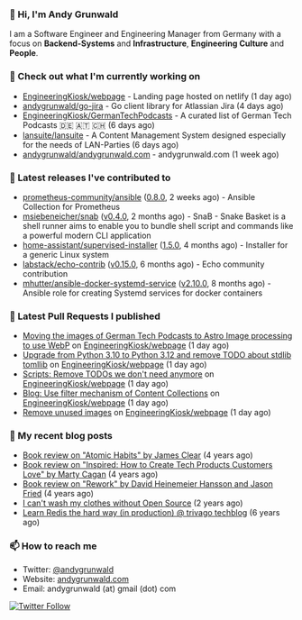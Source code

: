 ### 👋 Hi, I'm Andy Grunwald

I am a Software Engineer and Engineering Manager from Germany with a focus on **Backend-Systems** and **Infrastructure**, **Engineering Culture** and **People**.

### 👷 Check out what I'm currently working on


- [EngineeringKiosk/webpage](https://github.com/EngineeringKiosk/webpage) - Landing page hosted on netlify (1 day ago)
- [andygrunwald/go-jira](https://github.com/andygrunwald/go-jira) - Go client library for Atlassian Jira (4 days ago)
- [EngineeringKiosk/GermanTechPodcasts](https://github.com/EngineeringKiosk/GermanTechPodcasts) - A curated list of German Tech Podcasts 🇩🇪 🇦🇹 🇨🇭 (6 days ago)
- [lansuite/lansuite](https://github.com/lansuite/lansuite) - A Content Management System designed especially for the needs of LAN-Parties (6 days ago)
- [andygrunwald/andygrunwald.com](https://github.com/andygrunwald/andygrunwald.com) - andygrunwald.com (1 week ago)

### 🔭 Latest releases I've contributed to


- [prometheus-community/ansible](https://github.com/prometheus-community/ansible) ([0.8.0](https://github.com/prometheus-community/ansible/releases/tag/0.8.0), 2 weeks ago) - Ansible Collection for Prometheus
- [msiebeneicher/snab](https://github.com/msiebeneicher/snab) ([v0.4.0](https://github.com/msiebeneicher/snab/releases/tag/v0.4.0), 2 months ago) - SnaB - Snake Basket is a shell runner aims to enable you to bundle shell script and commands like a powerful modern CLI application
- [home-assistant/supervised-installer](https://github.com/home-assistant/supervised-installer) ([1.5.0](https://github.com/home-assistant/supervised-installer/releases/tag/1.5.0), 4 months ago) - Installer for a generic Linux system
- [labstack/echo-contrib](https://github.com/labstack/echo-contrib) ([v0.15.0](https://github.com/labstack/echo-contrib/releases/tag/v0.15.0), 6 months ago) - Echo community contribution
- [mhutter/ansible-docker-systemd-service](https://github.com/mhutter/ansible-docker-systemd-service) ([v2.10.0](https://github.com/mhutter/ansible-docker-systemd-service/releases/tag/v2.10.0), 8 months ago) - Ansible role for creating Systemd services for docker containers

### 🔨 Latest Pull Requests I published


- [Moving the images of German Tech Podcasts to Astro Image processing to use WebP](https://github.com/EngineeringKiosk/webpage/pull/650) on [EngineeringKiosk/webpage](https://github.com/EngineeringKiosk/webpage) (1 day ago)
- [Upgrade from Python 3.10 to Python 3.12 and remove TODO about stdlib tomllib](https://github.com/EngineeringKiosk/webpage/pull/645) on [EngineeringKiosk/webpage](https://github.com/EngineeringKiosk/webpage) (1 day ago)
- [Scripts: Remove TODOs we don&#39;t need anymore](https://github.com/EngineeringKiosk/webpage/pull/644) on [EngineeringKiosk/webpage](https://github.com/EngineeringKiosk/webpage) (1 day ago)
- [Blog: Use filter mechanism of Content Collections](https://github.com/EngineeringKiosk/webpage/pull/643) on [EngineeringKiosk/webpage](https://github.com/EngineeringKiosk/webpage) (1 day ago)
- [Remove unused images](https://github.com/EngineeringKiosk/webpage/pull/639) on [EngineeringKiosk/webpage](https://github.com/EngineeringKiosk/webpage) (1 day ago)

### 📝 My recent blog posts


- [Book review on &#34;Atomic Habits&#34; by James Clear](https://andygrunwald.com/blog/book-review-on-atomic-habits-by-james-clear/) (4 years ago)
- [Book review on &#34;Inspired: How to Create Tech Products Customers Love&#34; by Marty Cagan](https://andygrunwald.com/blog/book-review-on-inspired-how-to-create-tech-products-customers-love-by-marty-cagan/) (4 years ago)
- [Book review on &#34;Rework&#34; by David Heinemeier Hansson and Jason Fried](https://andygrunwald.com/blog/book-review-on-rework-by-david-heinemeier-hansson-and-jason-fried/) (4 years ago)
- [I can&#39;t wash my clothes without Open Source](https://andygrunwald.com/blog/i-cant-wash-my-clothes-without-open-source/) (2 years ago)
- [Learn Redis the hard way (in production) @ trivago techblog](https://andygrunwald.com/blog/learn-redis-the-hard-way-in-production-trivago-techblog/) (6 years ago)

### 📫 How to reach me

- Twitter: [@andygrunwald](https://twitter.com/andygrunwald)
- Website: [andygrunwald.com](https://andygrunwald.com)
- Email: andygrunwald (at) gmail (dot) com

[![Twitter Follow](https://img.shields.io/twitter/follow/andygrunwald?label=Follow&style=social)](https://twitter.com/andygrunwald)
